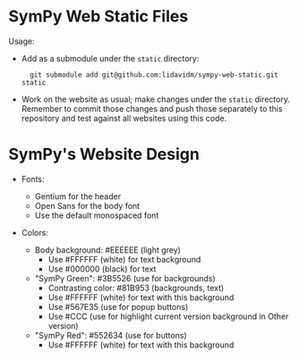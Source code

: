 # SymPy Web Static Files

Usage:

- Add as a submodule under the `static` directory:

        git submodule add git@github.com:lidavidm/sympy-web-static.git static

- Work on the website as usual; make changes under the `static`
  directory. Remember to commit those changes and push those separately to
  this repository and test against all websites using this code.

# SymPy's Website Design

- Fonts:
  - Gentium for the header
  - Open Sans for the body font
  - Use the default monospaced font

- Colors:
  - Body background: #EEEEEE (light grey)
      - Use #FFFFFF (white) for text background
      - Use #000000 (black) for text
  - "SymPy Green": #3B5526 (use for backgrounds)
      - Contrasting color: #81B953 (backgrounds, text)
      - Use #FFFFFF (white) for text with this background
      - Use #567E35 (use for popup buttons)
      - Use #CCC (use for highlight current version background in Other version)
  - "SymPy Red": #552634 (use for buttons)
      - Use #FFFFFF (white) for text with this background
